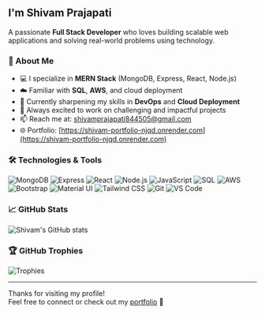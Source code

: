 ## I'm Shivam Prajapati 

A passionate **Full Stack Developer** who loves building scalable web applications and solving real-world problems using technology.

### 🚀 About Me

- 💻 I specialize in **MERN Stack** (MongoDB, Express, React, Node.js)
- ☁️ Familiar with **SQL**, **AWS**,  and cloud deployment
- 🌱 Currently sharpening my skills in **DevOps** and **Cloud Deployment**
- 🔭 Always excited to work on challenging and impactful projects
- 📫 Reach me at: [shivamprajapati844505@gmail.com](mailto:shivamprajapati844505@gmail.com)
- 🌐 Portfolio: [https://shivam-portfolio-njqd.onrender.com](https://shivam-portfolio-njqd.onrender.com)

### 🛠️ Technologies & Tools

![MongoDB](https://img.shields.io/badge/-MongoDB-4EA94B?style=flat-square&logo=mongodb&logoColor=white)
![Express](https://img.shields.io/badge/-Express-000000?style=flat-square&logo=express&logoColor=white)
![React](https://img.shields.io/badge/-React-61DAFB?style=flat-square&logo=react&logoColor=white)
![Node.js](https://img.shields.io/badge/-Node.js-339933?style=flat-square&logo=node.js&logoColor=white)
![JavaScript](https://img.shields.io/badge/-JavaScript-F7DF1E?style=flat-square&logo=javascript&logoColor=black)
![SQL](https://img.shields.io/badge/-SQL-4479A1?style=flat-square&logo=mysql&logoColor=white)
![AWS](https://img.shields.io/badge/-AWS-232F3E?style=flat-square&logo=amazon-aws&logoColor=white)
![Bootstrap](https://img.shields.io/badge/-Bootstrap-563D7C?style=flat-square&logo=bootstrap&logoColor=white)
![Material UI](https://img.shields.io/badge/-Material_UI-0081CB?style=flat-square&logo=mui&logoColor=white)
![Tailwind CSS](https://img.shields.io/badge/-Tailwind_CSS-38B2AC?style=flat-square&logo=tailwind-css&logoColor=white)
![Git](https://img.shields.io/badge/-Git-F05032?style=flat-square&logo=git&logoColor=white)
![VS Code](https://img.shields.io/badge/-VS_Code-007ACC?style=flat-square&logo=visual-studio-code&logoColor=white)

### 📈 GitHub Stats

![Shivam's GitHub stats](https://github-readme-stats.vercel.app/api?username=Shivamprajapati844505&show_icons=true&theme=radical)

### 🏆 GitHub Trophies

![Trophies](https://github-profile-trophy.vercel.app/?username=Shivamprajapati844505&theme=radical&no-frame=true&no-bg=true&margin-w=10)

---

Thanks for visiting my profile!  
Feel free to connect or check out my [portfolio](https://shivam-portfolio-njqd.onrender.com) 🚀
